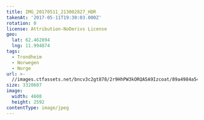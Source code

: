 ```yaml
---
title: IMG_20170511_213002827_HDR
takenAt: '2017-05-11T19:30:03.000Z'
rotation: 0
license: Attribution-NoDerivs License
geo:
  lat: 62.462894
  lng: 11.994874
tags:
  - Trondheim
  - Norwegen
  - Norge
url: >-
  //images.ctfassets.net/bncv3c2gt878/2r9HhPW3kORQA5A9Izcoat/89a4984a5478a070139fdc00e84c2e50/img_20170511_213002827_hdr_34650612905_o
size: 3320607
image:
  width: 4608
  height: 2592
contentType: image/jpeg
---
```


